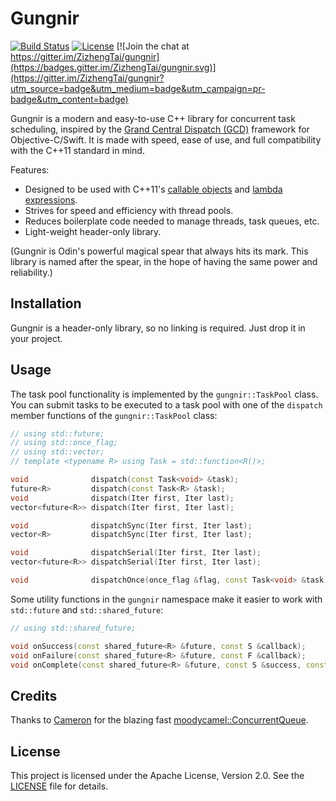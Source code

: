 # Gungnir

[![Build Status](https://travis-ci.org/ZizhengTai/gungnir.svg?branch=master)](https://travis-ci.org/ZizhengTai/gungnir)
[![License](https://img.shields.io/badge/license-Apache_2.0-blue.svg)](LICENSE)
[![Join the chat at https://gitter.im/ZizhengTai/gungnir](https://badges.gitter.im/ZizhengTai/gungnir.svg)](https://gitter.im/ZizhengTai/gungnir?utm_source=badge&utm_medium=badge&utm_campaign=pr-badge&utm_content=badge)

Gungnir is a modern and easy-to-use C++ library for concurrent task scheduling, inspired by the [Grand Central Dispatch (GCD)](https://developer.apple.com/library/mac/documentation/Performance/Reference/GCD_libdispatch_Ref/index.html) framework for Objective-C/Swift. It is made with speed, ease of use, and full compatibility with the C++11 standard in mind.

Features:
* Designed to be used with C++11's [callable objects](http://en.cppreference.com/w/cpp/concept/Callable) and [lambda expressions](http://en.cppreference.com/w/cpp/language/lambda).
* Strives for speed and efficiency with thread pools.
* Reduces boilerplate code needed to manage threads, task queues, etc.
* Light-weight header-only library.

(Gungnir is Odin's powerful magical spear that always hits its mark. This library is named after the spear, in the hope of having the same power and reliability.)

## Installation

Gungnir is a header-only library, so no linking is required. Just drop it in your project.

## Usage

The task pool functionality is implemented by the `gungnir::TaskPool` class. You can submit tasks to be executed to a task pool with one of the `dispatch` member functions of the `gungnir::TaskPool` class:

```cpp
// using std::future;
// using std::once_flag;
// using std::vector;
// template <typename R> using Task = std::function<R()>;

void              dispatch(const Task<void> &task);
future<R>         dispatch(const Task<R> &task);
void              dispatch(Iter first, Iter last);
vector<future<R>> dispatch(Iter first, Iter last);

void              dispatchSync(Iter first, Iter last);
vector<R>         dispatchSync(Iter first, Iter last);

void              dispatchSerial(Iter first, Iter last);
vector<future<R>> dispatchSerial(Iter first, Iter last);

void              dispatchOnce(once_flag &flag, const Task<void> &task);
```

Some utility functions in the `gungnir` namespace make it easier to work with `std::future` and `std::shared_future`:

```cpp
// using std::shared_future;

void onSuccess(const shared_future<R> &future, const S &callback);
void onFailure(const shared_future<R> &future, const F &callback);
void onComplete(const shared_future<R> &future, const S &success, const F &failure);
```

## Credits

Thanks to [Cameron](http://moodycamel.com/) for the blazing fast [moodycamel::ConcurrentQueue](https://github.com/cameron314/concurrentqueue).

## License

This project is licensed under the Apache License, Version 2.0. See the [LICENSE](./LICENSE) file for details.
